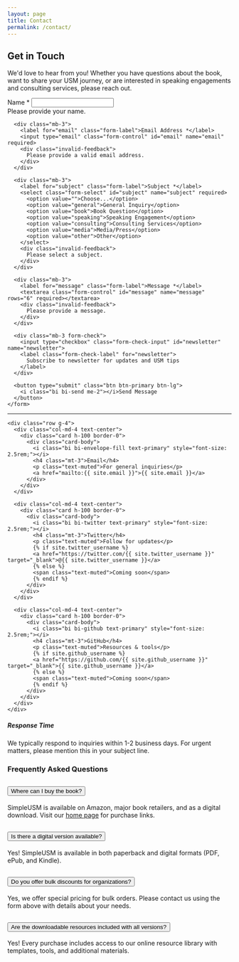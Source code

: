 ```yaml
---
layout: page
title: Contact
permalink: /contact/
---
```


## Get in Touch

We'd love to hear from you! Whether you have questions about the book, want to share your USM journey, or are interested in speaking engagements and consulting services, please reach out.

<div class="row mt-5">
  <div class="col-lg-8 mx-auto">
    <form class="needs-validation" novalidate action="https://formspree.io/f/YOUR_FORM_ID" method="POST">
      <div class="mb-3">
        <label for="name" class="form-label">Name *</label>
        <input type="text" class="form-control" id="name" name="name" required>
        <div class="invalid-feedback">
          Please provide your name.
        </div>
      </div>

      <div class="mb-3">
        <label for="email" class="form-label">Email Address *</label>
        <input type="email" class="form-control" id="email" name="email" required>
        <div class="invalid-feedback">
          Please provide a valid email address.
        </div>
      </div>

      <div class="mb-3">
        <label for="subject" class="form-label">Subject *</label>
        <select class="form-select" id="subject" name="subject" required>
          <option value="">Choose...</option>
          <option value="general">General Inquiry</option>
          <option value="book">Book Question</option>
          <option value="speaking">Speaking Engagement</option>
          <option value="consulting">Consulting Services</option>
          <option value="media">Media/Press</option>
          <option value="other">Other</option>
        </select>
        <div class="invalid-feedback">
          Please select a subject.
        </div>
      </div>

      <div class="mb-3">
        <label for="message" class="form-label">Message *</label>
        <textarea class="form-control" id="message" name="message" rows="6" required></textarea>
        <div class="invalid-feedback">
          Please provide a message.
        </div>
      </div>

      <div class="mb-3 form-check">
        <input type="checkbox" class="form-check-input" id="newsletter" name="newsletter">
        <label class="form-check-label" for="newsletter">
          Subscribe to newsletter for updates and USM tips
        </label>
      </div>

      <button type="submit" class="btn btn-primary btn-lg">
        <i class="bi bi-send me-2"></i>Send Message
      </button>
    </form>
  </div>
</div>

<div class="row mt-5">
  <div class="col-lg-10 mx-auto">
    <hr class="my-5">

    <div class="row g-4">
      <div class="col-md-4 text-center">
        <div class="card h-100 border-0">
          <div class="card-body">
            <i class="bi bi-envelope-fill text-primary" style="font-size: 2.5rem;"></i>
            <h4 class="mt-3">Email</h4>
            <p class="text-muted">For general inquiries</p>
            <a href="mailto:{{ site.email }}">{{ site.email }}</a>
          </div>
        </div>
      </div>

      <div class="col-md-4 text-center">
        <div class="card h-100 border-0">
          <div class="card-body">
            <i class="bi bi-twitter text-primary" style="font-size: 2.5rem;"></i>
            <h4 class="mt-3">Twitter</h4>
            <p class="text-muted">Follow for updates</p>
            {% if site.twitter_username %}
            <a href="https://twitter.com/{{ site.twitter_username }}" target="_blank">@{{ site.twitter_username }}</a>
            {% else %}
            <span class="text-muted">Coming soon</span>
            {% endif %}
          </div>
        </div>
      </div>

      <div class="col-md-4 text-center">
        <div class="card h-100 border-0">
          <div class="card-body">
            <i class="bi bi-github text-primary" style="font-size: 2.5rem;"></i>
            <h4 class="mt-3">GitHub</h4>
            <p class="text-muted">Resources & tools</p>
            {% if site.github_username %}
            <a href="https://github.com/{{ site.github_username }}" target="_blank">{{ site.github_username }}</a>
            {% else %}
            <span class="text-muted">Coming soon</span>
            {% endif %}
          </div>
        </div>
      </div>
    </div>
  </div>
</div>

<div class="alert alert-info mt-5">
  <h5 class="alert-heading"><i class="bi bi-info-circle me-2"></i>Response Time</h5>
  <p class="mb-0">We typically respond to inquiries within 1-2 business days. For urgent matters, please mention this in your subject line.</p>
</div>

### Frequently Asked Questions

<div class="accordion mt-4" id="faqAccordion">
  <div class="accordion-item">
    <h2 class="accordion-header" id="headingOne">
      <button class="accordion-button" type="button" data-bs-toggle="collapse" data-bs-target="#collapseOne" aria-expanded="true" aria-controls="collapseOne">
        Where can I buy the book?
      </button>
    </h2>
    <div id="collapseOne" class="accordion-collapse collapse show" aria-labelledby="headingOne" data-bs-parent="#faqAccordion">
      <div class="accordion-body">
        SimpleUSM is available on Amazon, major book retailers, and as a digital download. Visit our <a href="/">home page</a> for purchase links.
      </div>
    </div>
  </div>

  <div class="accordion-item">
    <h2 class="accordion-header" id="headingTwo">
      <button class="accordion-button collapsed" type="button" data-bs-toggle="collapse" data-bs-target="#collapseTwo" aria-expanded="false" aria-controls="collapseTwo">
        Is there a digital version available?
      </button>
    </h2>
    <div id="collapseTwo" class="accordion-collapse collapse" aria-labelledby="headingTwo" data-bs-parent="#faqAccordion">
      <div class="accordion-body">
        Yes! SimpleUSM is available in both paperback and digital formats (PDF, ePub, and Kindle).
      </div>
    </div>
  </div>

  <div class="accordion-item">
    <h2 class="accordion-header" id="headingThree">
      <button class="accordion-button collapsed" type="button" data-bs-toggle="collapse" data-bs-target="#collapseThree" aria-expanded="false" aria-controls="collapseThree">
        Do you offer bulk discounts for organizations?
      </button>
    </h2>
    <div id="collapseThree" class="accordion-collapse collapse" aria-labelledby="headingThree" data-bs-parent="#faqAccordion">
      <div class="accordion-body">
        Yes, we offer special pricing for bulk orders. Please contact us using the form above with details about your needs.
      </div>
    </div>
  </div>

  <div class="accordion-item">
    <h2 class="accordion-header" id="headingFour">
      <button class="accordion-button collapsed" type="button" data-bs-toggle="collapse" data-bs-target="#collapseFour" aria-expanded="false" aria-controls="collapseFour">
        Are the downloadable resources included with all versions?
      </button>
    </h2>
    <div id="collapseFour" class="accordion-collapse collapse" aria-labelledby="headingFour" data-bs-parent="#faqAccordion">
      <div class="accordion-body">
        Yes! Every purchase includes access to our online resource library with templates, tools, and additional materials.
      </div>
    </div>
  </div>
</div>
